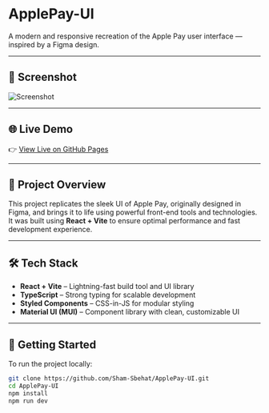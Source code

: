 # ApplePay-UI

A modern and responsive recreation of the Apple Pay user interface — inspired by a Figma design.

---

## 📸 Screenshot

![Screenshot](https://i.imgur.com/VCu0aH0.png)

---

## 🌐 Live Demo

👉 [View Live on GitHub Pages](https://sham-sbehat.github.io/ApplePay-UI/)

---

## 📱 Project Overview

This project replicates the sleek UI of Apple Pay, originally designed in Figma, and brings it to life using powerful front-end tools and technologies. It was built using **React + Vite** to ensure optimal performance and fast development experience.

---

## 🛠️ Tech Stack

- **React + Vite** – Lightning-fast build tool and UI library  
- **TypeScript** – Strong typing for scalable development  
- **Styled Components** – CSS-in-JS for modular styling  
- **Material UI (MUI)** – Component library with clean, customizable UI  

---

## 🚀 Getting Started

To run the project locally:

```bash
git clone https://github.com/Sham-Sbehat/ApplePay-UI.git
cd ApplePay-UI
npm install
npm run dev
